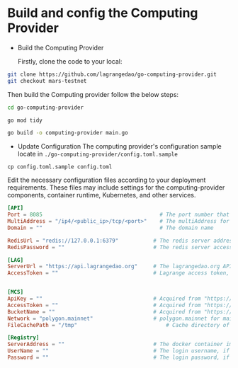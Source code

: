 # Build and config the Computing Provider

*   Build the Computing Provider

    Firstly, clone the code to your local:

```bash
git clone https://github.com/lagrangedao/go-computing-provider.git
git checkout mars-testnet
```

Then build the Computing provider follow the below steps:

```bash
cd go-computing-provider

go mod tidy

go build -o computing-provider main.go
```

* Update Configuration The computing provider's configuration sample locate in `./go-computing-provider/config.toml.sample`

```
cp config.toml.sample config.toml
```

Edit the necessary configuration files according to your deployment requirements. These files may include settings for the computing-provider components, container runtime, Kubernetes, and other services.

```toml
[API]
Port = 8085                                     # The port number that the web server listens on
MultiAddress = "/ip4/<public_ip>/tcp/<port>"    # The multiAddress for libp2p
Domain = ""                                     # The domain name

RedisUrl = "redis://127.0.0.1:6379"           # The redis server address
RedisPassword = ""                            # The redis server access password

[LAG]
ServerUrl = "https://api.lagrangedao.org"     # The lagrangedao.org API address
AccessToken = ""                              # Lagrange access token, acquired from “https://lagrangedao.org  -> setting -> Access Tokens -> New token”


[MCS]
ApiKey = ""                                   # Acquired from "https://www.multichain.storage" -> setting -> Create API Key
AccessToken = ""                              # Acquired from "https://www.multichain.storage" -> setting -> Create API Key
BucketName = ""                               # Acquired from "https://www.multichain.storage" -> bucket -> Add Bucket
Network = "polygon.mainnet"                   # polygon.mainnet for mainnet, polygon.mumbai for testnet
FileCachePath = "/tmp"                            # Cache directory of job data

[Registry]                                    
ServerAddress = ""                            # The docker container image registry address, if only a single node, you can ignore
UserName = ""                                 # The login username, if only a single node, you can ignore
Password = ""                                 # The login password, if only a single node, you can ignore
```
